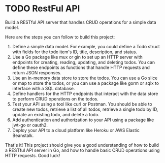 # TODO RestFul API

Build a RESTful API server that handles CRUD operations for a simple data model.

Here are the steps you can follow to build this project:

1. Define a simple data model. For example, you could define a Todo struct with fields for the todo item's ID, title, description, and status.
2. Use a Go package like mux or gin to set up an HTTP server with endpoints for creating, reading, updating, and deleting todos. You can define these endpoints as functions that handle HTTP requests and return JSON responses.
3. Use an in-memory data store to store the todos. You can use a Go slice or map to store the todos, or you can use a package like gorm or sqlx to interface with a SQL database.
4. Define handlers for the HTTP endpoints that interact with the data store to perform CRUD operations on the todos.
5. Test your API using a tool like curl or Postman. You should be able to create new todos, retrieve a list of all todos, retrieve a single todo by ID, update an existing todo, and delete a todo.
6. Add authentication and authorization to your API using a package like jwt-go or oauth2.
7. Deploy your API to a cloud platform like Heroku or AWS Elastic Beanstalk.

That's it! This project should give you a good understanding of how to build a RESTful API server in Go, and how to handle basic CRUD operations using HTTP requests. Good luck!
